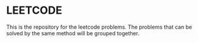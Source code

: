 # LEETCODE
This is the repository for the leetcode problems.
The problems that can be solved by the same method will be grouped together.
